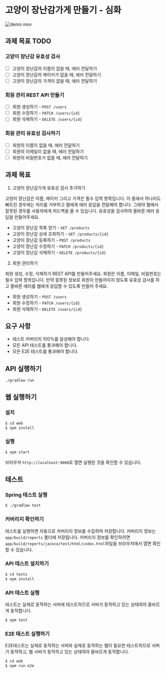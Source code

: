 # 고양이 장난감가게 만들기 - 심화

![demo mov](https://user-images.githubusercontent.com/14071105/107878422-e7ddc800-6f15-11eb-99de-f2436bb26112.gif)

## 과제 목표 TODO

### 고양이 장난감 유효성 검사

- [ ] 고양이 장난감의 이름이 없을 때, 에러 전달하기
- [ ] 고양이 장난감의 메이커가 없을 때, 에러 전달하기
- [ ] 고양이 장난감의 가격이 없을 때, 에러 전달하기

### 회원 관리 REST API 만들기

- [ ] 회원 생성하기 - `POST /users`
- [ ] 회원 수정하기 - `PATCH /users/{id}`
- [ ] 회원 삭제하기 - `DELETE /users/{id}`

### 회원 관리 유효성 검사하기

- [ ] 회원의 이름이 없을 때, 에러 전달하기
- [ ] 회원의 이메일이 없을 때, 에러 전달하기
- [ ] 회원의 비밀번호가 없을 때, 에러 전달하기

## 과제 목표

1. 고양이 장난감가게 유효성 검사 추가하기

고양이 장난감은 이름, 메이커 그리고 가격은 필수 입력 항목입니다. 이 중에서 하나라도 빠트린 경우에는 
처리를 거부하고 웹에게 에러 응답을 전달해야 합니다. 그래야 웹에서 잘못된 경우를 사용자에게 피드백을 
줄 수 있습니다. 유효성을 검사하여 올바른 에러 응답을 만들어주세요.

* 고양이 장난감 목록 얻기 - `GET /products`
* 고양이 장난감 상세 조회하기 - `GET /products/{id}`
* 고양이 장난감 등록하기 - `POST /products`
* 고양이 장난감 수정하기 - `PATCH /products/{id}`
* 고양이 장난감 삭제하기 - `DELETE /products/{id}`

2. 회원 관리하기

회원 생성, 수정, 삭제하기 REST API를 만들어주세요. 회원은 이름, 이메일, 비밀번호는 필수 입력 항목입니다. 
만약 잘못된 정보로 회원이 만들어지지 않도록 유효성 검사를 하고 올바른 에러를 웹에게 응답할 수 있도록 만들어 주세요. 

* 회원 생성하기 - `POST /users`
* 회원 수정하기 - `PATCH /users/{id}`
* 회원 삭제하기 - `DELETE /users/{id}`

## 요구 사항

- 테스트 커버리지 100%를 달성해야 합니다.
- 모든 API 테스트를 통과해야 합니다.
- 모든 E2E 테스트를 통과해야 합니다.

## API 실행하기

```bash
./gradlew run
```

## 웹 실행하기

### 설치

```bash
$ cd web
$ npm install
```

### 실행

```bash
$ npm start
```

브라우저 `http://localhost:9000`로 열면 실행된 것을 확인할 수 있습니다.

## 테스트

### Spring 테스트 실행

```bash
$ ./gradlew test
```

### 커버리지 확인하기

테스트를 실행하면 자동으로 커버리지 정보를 수집하여 저장합니다. 커버리지 정보는 `app/build/reports`
폴더에 저장됩니다. 커버리지 정보를 확인하려면 `app/build/reports/jacoco/test/html/index.html`파일을
브라우저에서 열면 확인할 수 있습니다.

### API 테스트 설치하기

```bash
$ cd tests
$ npm install
```

### API 테스트 실행

테스트는 실제로 동작하는 서버에 테스트하므로 서버가 동작하고 있는 상태여야 올바르게 동작합니다.

```bash
$ npm test
```

### E2E 테스트 실행하기

E2E테스트는 실제로 동작하는 서버와 실제로 동작하는 웹이 필요한 테스트하므로 서버가 동작하고, 웹 서버가 동작하고 있는 상태여야 올바르게 동작합니다.

```bash
$ cd web
$ npm run e2e
```
